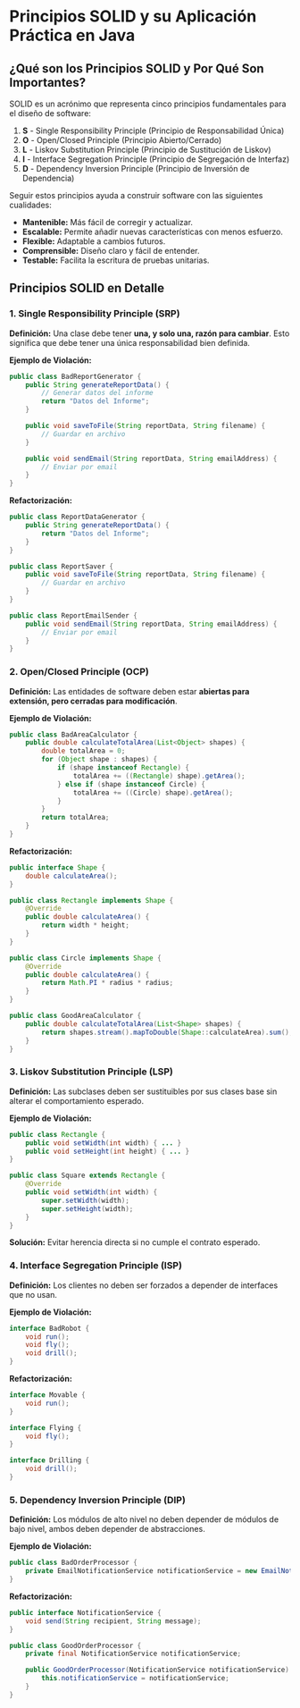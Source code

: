 # Principios SOLID y su Aplicación Práctica en Java

## ¿Qué son los Principios SOLID y Por Qué Son Importantes?

SOLID es un acrónimo que representa cinco principios fundamentales para el diseño de software:

1. **S** - Single Responsibility Principle (Principio de Responsabilidad Única)
2. **O** - Open/Closed Principle (Principio Abierto/Cerrado)
3. **L** - Liskov Substitution Principle (Principio de Sustitución de Liskov)
4. **I** - Interface Segregation Principle (Principio de Segregación de Interfaz)
5. **D** - Dependency Inversion Principle (Principio de Inversión de Dependencia)

Seguir estos principios ayuda a construir software con las siguientes cualidades:

- **Mantenible:** Más fácil de corregir y actualizar.
- **Escalable:** Permite añadir nuevas características con menos esfuerzo.
- **Flexible:** Adaptable a cambios futuros.
- **Comprensible:** Diseño claro y fácil de entender.
- **Testable:** Facilita la escritura de pruebas unitarias.

## Principios SOLID en Detalle

### 1. Single Responsibility Principle (SRP)

**Definición:** Una clase debe tener **una, y solo una, razón para cambiar**. Esto significa que debe tener una única responsabilidad bien definida.

**Ejemplo de Violación:**

```java
public class BadReportGenerator {
    public String generateReportData() {
        // Generar datos del informe
        return "Datos del Informe";
    }

    public void saveToFile(String reportData, String filename) {
        // Guardar en archivo
    }

    public void sendEmail(String reportData, String emailAddress) {
        // Enviar por email
    }
}
```

**Refactorización:**

```java
public class ReportDataGenerator {
    public String generateReportData() {
        return "Datos del Informe";
    }
}

public class ReportSaver {
    public void saveToFile(String reportData, String filename) {
        // Guardar en archivo
    }
}

public class ReportEmailSender {
    public void sendEmail(String reportData, String emailAddress) {
        // Enviar por email
    }
}
```

### 2. Open/Closed Principle (OCP)

**Definición:** Las entidades de software deben estar **abiertas para extensión, pero cerradas para modificación**.

**Ejemplo de Violación:**

```java
public class BadAreaCalculator {
    public double calculateTotalArea(List<Object> shapes) {
        double totalArea = 0;
        for (Object shape : shapes) {
            if (shape instanceof Rectangle) {
                totalArea += ((Rectangle) shape).getArea();
            } else if (shape instanceof Circle) {
                totalArea += ((Circle) shape).getArea();
            }
        }
        return totalArea;
    }
}
```

**Refactorización:**

```java
public interface Shape {
    double calculateArea();
}

public class Rectangle implements Shape {
    @Override
    public double calculateArea() {
        return width * height;
    }
}

public class Circle implements Shape {
    @Override
    public double calculateArea() {
        return Math.PI * radius * radius;
    }
}

public class GoodAreaCalculator {
    public double calculateTotalArea(List<Shape> shapes) {
        return shapes.stream().mapToDouble(Shape::calculateArea).sum();
    }
}
```

### 3. Liskov Substitution Principle (LSP)

**Definición:** Las subclases deben ser sustituibles por sus clases base sin alterar el comportamiento esperado.

**Ejemplo de Violación:**

```java
public class Rectangle {
    public void setWidth(int width) { ... }
    public void setHeight(int height) { ... }
}

public class Square extends Rectangle {
    @Override
    public void setWidth(int width) {
        super.setWidth(width);
        super.setHeight(width);
    }
}
```

**Solución:** Evitar herencia directa si no cumple el contrato esperado.

### 4. Interface Segregation Principle (ISP)

**Definición:** Los clientes no deben ser forzados a depender de interfaces que no usan.

**Ejemplo de Violación:**

```java
interface BadRobot {
    void run();
    void fly();
    void drill();
}
```

**Refactorización:**

```java
interface Movable {
    void run();
}

interface Flying {
    void fly();
}

interface Drilling {
    void drill();
}
```

### 5. Dependency Inversion Principle (DIP)

**Definición:** Los módulos de alto nivel no deben depender de módulos de bajo nivel, ambos deben depender de abstracciones.

**Ejemplo de Violación:**

```java
public class BadOrderProcessor {
    private EmailNotificationService notificationService = new EmailNotificationService();
}
```

**Refactorización:**

```java
public interface NotificationService {
    void send(String recipient, String message);
}

public class GoodOrderProcessor {
    private final NotificationService notificationService;

    public GoodOrderProcessor(NotificationService notificationService) {
        this.notificationService = notificationService;
    }
}
```

